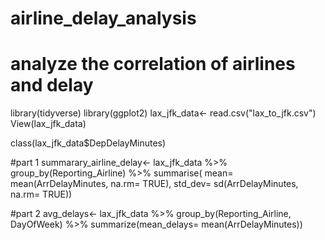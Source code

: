 # airline_delay_analysis
# analyze the correlation of airlines and delay 
library(tidyverse)
library(ggplot2)
lax_jfk_data<- read.csv("lax_to_jfk.csv")
View(lax_jfk_data)

class(lax_jfk_data$DepDelayMinutes)

#part 1
summarary_airline_delay<- lax_jfk_data %>%
  group_by(Reporting_Airline) %>%
  summarise(
    mean= mean(ArrDelayMinutes, na.rm= TRUE),
    std_dev= sd(ArrDelayMinutes, na.rm= TRUE))

#part 2
avg_delays<- lax_jfk_data %>%
  group_by(Reporting_Airline, DayOfWeek) %>%
  summarize(mean_delays= mean(ArrDelayMinutes))
  
